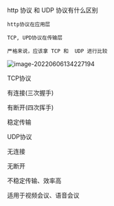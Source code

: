 http 协议 和 UDP 协议有什么区别

    http协议在应用层
    
    TCP, UPD协议在传输层
    
    严格来说，应该拿 TCP 和  UDP 进行比较

![image-20220606134227194](https://img.hellohl.com/202206061342350.png)

TCP协议

有连接(三次握手)

有断开(四次挥手)

稳定传输



UDP协议

无连接

无断开

不稳定传输、效率高

适用于视频会议、语音会议